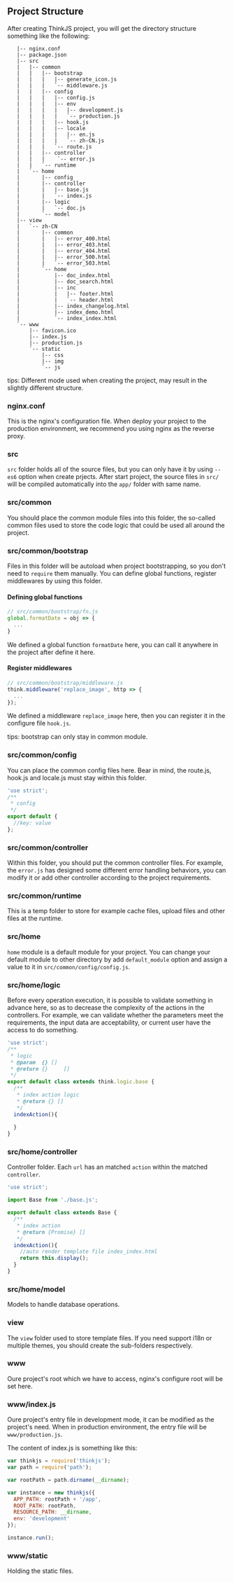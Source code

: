 ## Project Structure

After creating ThinkJS project, you will get the directory structure something like the following:


```text
   |-- nginx.conf  
   |-- package.json
   |-- src  
   |   |-- common  
   |   |   |-- bootstrap 
   |   |   |   |-- generate_icon.js
   |   |   |   `-- middleware.js
   |   |   |-- config  
   |   |   |   |-- config.js
   |   |   |   |-- env  
   |   |   |   |   |-- development.js
   |   |   |   |   `-- production.js
   |   |   |   |-- hook.js 
   |   |   |   |-- locale 
   |   |   |   |   |-- en.js
   |   |   |   |   `-- zh-CN.js
   |   |   |   `-- route.js 
   |   |   |-- controller 
   |   |   |    `-- error.js
   |   |   `-- runtime
   |   `-- home   
   |       |-- config
   |       |-- controller
   |       |   |-- base.js
   |       |   `-- index.js
   |       |-- logic
   |       |   `-- doc.js
   |       `-- model
   |-- view
   |   `-- zh-CN
   |       |-- common
   |       |   |-- error_400.html
   |       |   |-- error_403.html
   |       |   |-- error_404.html
   |       |   |-- error_500.html
   |       |   `-- error_503.html
   |       `-- home
   |           |-- doc_index.html
   |           |-- doc_search.html
   |           |-- inc
   |           |   |-- footer.html
   |           |   `-- header.html
   |           |-- index_changelog.html
   |           |-- index_demo.html
   |           `-- index_index.html
   `-- www
       |-- favicon.ico
       |-- index.js
       |-- production.js
       `-- static
           |-- css
           |-- img
           `-- js
```

tips: Different mode used when creating the project, may result in the slightly different structure.

### nginx.conf

This is the nginx's configuration file. When deploy your project to the production environment, we recommend you using nginx as the reverse proxy.

### src

`src` folder holds all of the source files, but you can only have it by using `--es6` option when create prjects. After start project, the source files in `src/` will be compiled automatically into the `app/` folder with same name.

### src/common

You should place the common module files into this folder, the so-called common files used to store the code logic that could be used all around the project.

### src/common/bootstrap

Files in this folder will be autoload when project bootstrapping, so you don't need to `require` them manually. You can define global functions, register middlewares by using this folder.

#### Defining global functions


```js
// src/common/bootstrap/fn.js
global.formatDate = obj => {
  ...
}
```

We defined a global function `formatDate` here, you can call it anywhere in the project after define it here.

#### Register middlewares


```js
// src/common/bootstrap/middleware.js
think.middleware('replace_image', http => {
  ...
});
```

We defined a middleware `replace_image` here, then you can register it in the configure file `hook.js`.

tips: bootstrap can only stay in common module.

### src/common/config

You can place the common config files here. Bear in mind, the route.js, hook.js and locale.js must stay within this folder.


```js
'use strict';
/**
 * config
 */
export default {
  //key: value
};
```

### src/common/controller

Within this folder, you should put the common controller files. For example, the `error.js` has designed some different error handling behaviors, you can modify it or add other controller according to the project requirements.

### src/common/runtime

This is a temp folder to store for example cache files, upload files and other files at the runtime.

### src/home

`home` module is a default module for your project. You can change your default module to other directory by add `default_module` option and assign a value to it in `src/common/config/config.js`. 

### src/home/logic

Before every operation execution, it is possible to validate something in advance here, so as to decrease the complexity of the actions in the controllers. For example, we can validate whether the parameters meet the requirements, the input data are acceptability, or current user have the access to do something.

```js
'use strict';
/**
 * logic
 * @param  {} []
 * @return {}     []
 */
export default class extends think.logic.base {
  /**
   * index action logic
   * @return {} []
   */
  indexAction(){
   
  }
}
```

### src/home/controller

Controller folder. Each `url` has an matched `action` within the matched `controller`.

```js
'use strict';

import Base from './base.js';

export default class extends Base {
  /**
   * index action
   * @return {Promise} []
   */
  indexAction(){
    //auto render template file index_index.html
    return this.display();
  }
}
```

### src/home/model

Models to handle database operations.

### view

The `view` folder used to store template files. If you need support i18n or multiple themes, you should create the sub-folders respectively.

### www

Oure project's root which we have to access, nginx's configure root will be set here.

### www/index.js

Oure project's entry file in development mode, it can be modified as the project's need. When in production environment, the entry file will be `www/production.js`.

The content of index.js is something like this:

```js
var thinkjs = require('thinkjs');
var path = require('path');

var rootPath = path.dirname(__dirname);

var instance = new thinkjs({
  APP_PATH: rootPath + '/app',
  ROOT_PATH: rootPath,
  RESOURCE_PATH: __dirname,
  env: 'development'
});

instance.run();
```
### www/static

Holding the static files.